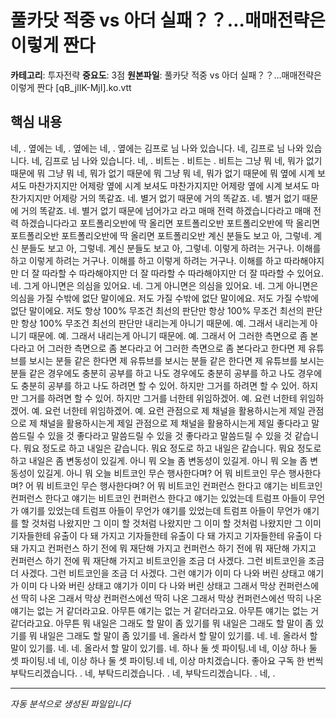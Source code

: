 # 풀카닷 적중 vs 아더 실패？？…매매전략은 이렇게 짠다

**카테고리**: 투자전략
**중요도**: 3점
**원본파일**: 풀카닷 적중 vs 아더 실패？？…매매전략은 이렇게 짠다 [qB_jlIK-MjI].ko.vtt

## 핵심 내용

네, . 옆에는 네, . 옆에는 네, . 옆에는 김프로 님 나와 있습니다. 네, 김프로 님 나와 있습니다. 네, 김프로 님 나와 있습니다. 네, . 비트는 . 비트는 . 비트는 그냥 뭐 네, 뭐가 없기 때문에 뭐 그냥 뭐 네, 뭐가 없기 때문에 뭐 그냥 뭐 네, 뭐가 없기 때문에 뭐 옆에 시계 보셔도 마찬가지지만 어제랑 옆에 시계 보셔도 마찬가지지만 어제랑 옆에 시계 보셔도 마찬가지지만 어제랑 거의 똑같죠. 네. 별거 없기 때문에 거의 똑같죠. 네. 별거 없기 때문에 거의 똑같죠. 네. 별거 없기 때문에 넘어가고 라고 매매 전력 하겠습니다라고 매매 전력 하겠습니다라고 포트폴리오반에 딱 올리면 포트폴리오반 포트폴리오반에 딱 올리면 포트폴리오반 포트폴리오반에 딱 올리면 포트폴리오반 계신 분들도 보고 아, 그렇네. 계신 분들도 보고 아, 그렇네. 계신 분들도 보고 아, 그렇네. 이렇게 하려는 거구나. 이해를 하고 이렇게 하려는 거구나. 이해를 하고 이렇게 하려는 거구나. 이해를 하고 따라해야지만 더 잘 따라할 수 따라해야지만 더 잘 따라할 수 따라해야지만 더 잘 따라할 수 있어요. 네. 그게 아니면은 의심을 있어요. 네. 그게 아니면은 의심을 있어요. 네. 그게 아니면은 의심을 가질 수밖에 없단 말이에요. 저도 가질 수밖에 없단 말이에요. 저도 가질 수밖에 없단 말이에요. 저도 항상 100% 무조건 최선의 판단만 항상 100% 무조건 최선의 판단만 항상 100% 무조건 최선의 판단만 내리는게 아니기 때문에. 예. 그래서 내리는게 아니기 때문에. 예. 그래서 내리는게 아니기 때문에. 예. 그래서 어 그러한 측면으로 좀 본다라고 어 그러한 측면으로 좀 본다라고 어 그러한 측면으로 좀 본다라고 한다면 제 유튜브를 보시는 분들 같은 한다면 제 유튜브를 보시는 분들 같은 한다면 제 유튜브를 보시는 분들 같은 경우에도 충분히 공부를 하고 나도 경우에도 충분히 공부를 하고 나도 경우에도 충분히 공부를 하고 나도 하려면 할 수 있어. 하지만 그거를 하려면 할 수 있어. 하지만 그거를 하려면 할 수 있어. 하지만 그거를 너한테 위임하겠어. 예. 요런 너한테 위임하겠어. 예. 요런 너한테 위임하겠어. 예. 요런 관점으로 제 채널을 활용하시는게 제일 관점으로 제 채널을 활용하시는게 제일 관점으로 제 채널을 활용하시는게 제일 좋다라고 말씀드릴 수 있을 것 좋다라고 말씀드릴 수 있을 것 좋다라고 말씀드릴 수 있을 것 같습니다. 뭐요 정도로 하고 내일은 같습니다. 뭐요 정도로 하고 내일은 같습니다. 뭐요 정도로 하고 내일은 좀 변동성이 있길게. 아니 뭐 오늘 좀 변동성이 있길게. 아니 뭐 오늘 좀 변동성이 있길게. 아니 뭐 오늘 비트코인 무슨 행사한다며? 어 뭐 비트코인 무슨 행사한다며? 어 뭐 비트코인 무슨 행사한다며? 어 뭐 비트코인 컨퍼런스 한다고 얘기는 비트코인 컨퍼런스 한다고 얘기는 비트코인 컨퍼런스 한다고 얘기는 있었는데 트럼프 아들이 무언가 얘기를 있었는데 트럼프 아들이 무언가 얘기를 있었는데 트럼프 아들이 무언가 얘기를 할 것처럼 나왔지만 그 이미 할 것처럼 나왔지만 그 이미 할 것처럼 나왔지만 그 이미 기자들한테 유출이 다 돼 가지고 기자들한테 유출이 다 돼 가지고 기자들한테 유출이 다 돼 가지고 컨퍼런스 하기 전에 뭐 재단해 가지고 컨퍼런스 하기 전에 뭐 재단해 가지고 컨퍼런스 하기 전에 뭐 재단해 가지고 비트코인을 조금 더 사겠다. 그런 비트코인을 조금 더 사겠다. 그런 비트코인을 조금 더 사겠다. 그런 얘기가 이미 다 나와 버린 상태고 얘기가 이미 다 나와 버린 상태고 얘기가 이미 다 나와 버린 상태고 그래서 막상 컨퍼런스에선 딱히 나온 그래서 막상 컨퍼런스에선 딱히 나온 그래서 막상 컨퍼런스에선 딱히 나온 얘기는 없는 거 같더라고요. 아무튼 얘기는 없는 거 같더라고요. 아무튼 얘기는 없는 거 같더라고요. 아무튼 뭐 내일은 그래도 할 말이 좀 있기를 뭐 내일은 그래도 할 말이 좀 있기를 뭐 내일은 그래도 할 말이 좀 있기를 네. 올라서 할 말이 있기를. 네. 네. 올라서 할 말이 있기를. 네. 네. 올라서 할 말이 있기를. 네. 하나 둘 셋 파이팅.네 네, 이상 하나 둘 셋 파이팅.네 네, 이상 하나 둘 셋 파이팅.네 네, 이상 마치겠습니다. 좋아요   구독 한 번씩 부탁드리겠습니다. . 네, 부탁드리겠습니다. . 네, 부탁드리겠습니다. . 네, .

---
*자동 분석으로 생성된 파일입니다*
